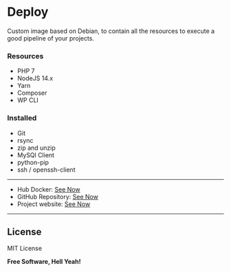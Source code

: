 # Deploy
Custom image based on Debian, to contain all the resources to execute a good pipeline of your projects.

### Resources 

* PHP 7
* NodeJS 14.x
* Yarn
* Composer
* WP CLI

### Installed

* Git
* rsync
* zip and unzip
* MySQl Client
* python-pip
* ssh / openssh-client

---
* Hub Docker: [See Now](https://hub.docker.com/repository/docker/linuxsolutions/server-web-nginx-php-fpm)
* GitHub Repository: [See Now](https://github.com/Open-Linux-Solutions/deploy)
* Project website: [See Now](https://linuxsolutions.xyz/image-deploy)
---

License
----

MIT License


**Free Software, Hell Yeah!**